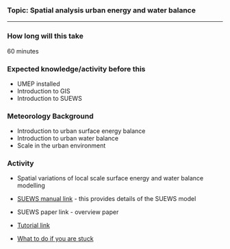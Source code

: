 ### Topic: Spatial analysis urban energy and water balance 

***
### How long will this take
60 minutes

### Expected knowledge/activity before this
* UMEP installed
* Introduction to GIS
* Introduction to SUEWS

### Meteorology Background
* Introduction to urban surface energy balance 
* Introduction to urban water balance
* Scale in the urban environment

### Activity
* Spatial variations of local scale surface energy and water balance modelling
* [SUEWS manual link](https://suews-docs.readthedocs.io/) - this provides details of the SUEWS model
* SUEWS paper link - overview paper

* [Tutorial link](https://umep-docs.readthedocs.io/projects/tutorial/en/latest/Tutorials/SuewsSpatial.html)

* [What to do if you are stuck](https://github.com/Urban-Meteorology-Reading/UMEP-Workshop.io/wiki/Stuck%3F)	

